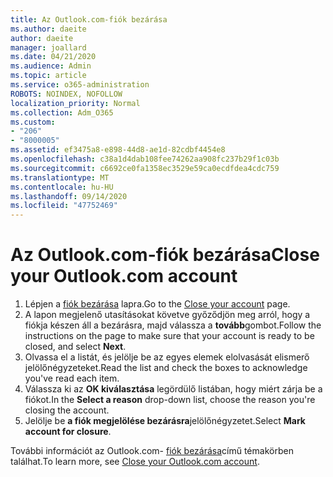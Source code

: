 ```yaml
---
title: Az Outlook.com-fiók bezárása
ms.author: daeite
author: daeite
manager: joallard
ms.date: 04/21/2020
ms.audience: Admin
ms.topic: article
ms.service: o365-administration
ROBOTS: NOINDEX, NOFOLLOW
localization_priority: Normal
ms.collection: Adm_O365
ms.custom:
- "206"
- "8000005"
ms.assetid: ef3475a8-e898-44d8-ae1d-82cdbf4454e8
ms.openlocfilehash: c38a1d4dab108fee74262aa908fc237b29f1c03b
ms.sourcegitcommit: c6692ce0fa1358ec3529e59ca0ecdfdea4cdc759
ms.translationtype: MT
ms.contentlocale: hu-HU
ms.lasthandoff: 09/14/2020
ms.locfileid: "47752469"
---
```

# <a name="close-your-outlookcom-account"></a><span data-ttu-id="75e4a-102">Az Outlook.com-fiók bezárása</span><span class="sxs-lookup"><span data-stu-id="75e4a-102">Close your Outlook.com account</span></span>

1. <span data-ttu-id="75e4a-103">Lépjen a [fiók bezárása](https://go.microsoft.com/fwlink/p/?linkid=845493) lapra.</span><span class="sxs-lookup"><span data-stu-id="75e4a-103">Go to the [Close your account](https://go.microsoft.com/fwlink/p/?linkid=845493) page.</span></span>
2. <span data-ttu-id="75e4a-104">A lapon megjelenő utasításokat követve győződjön meg arról, hogy a fiókja készen áll a bezárásra, majd válassza a **tovább**gombot.</span><span class="sxs-lookup"><span data-stu-id="75e4a-104">Follow the instructions on the page to make sure that your account is ready to be closed, and select **Next**.</span></span>
3. <span data-ttu-id="75e4a-105">Olvassa el a listát, és jelölje be az egyes elemek elolvasását elismerő jelölőnégyzeteket.</span><span class="sxs-lookup"><span data-stu-id="75e4a-105">Read the list and check the boxes to acknowledge you've read each item.</span></span>
4. <span data-ttu-id="75e4a-106">Válassza ki az **OK kiválasztása** legördülő listában, hogy miért zárja be a fiókot.</span><span class="sxs-lookup"><span data-stu-id="75e4a-106">In the **Select a reason** drop-down list, choose the reason you're closing the account.</span></span>
5. <span data-ttu-id="75e4a-107">Jelölje be **a fiók megjelölése bezárásra**jelölőnégyzetet.</span><span class="sxs-lookup"><span data-stu-id="75e4a-107">Select **Mark account for closure**.</span></span>

<span data-ttu-id="75e4a-108">További információt az Outlook.com- [fiók bezárása](https://support.office.com/article/564b801e-2a47-4cb2-afa8-12ead3185038?wt.mc_id=Office_Outlook_com_Alchemy)című témakörben találhat.</span><span class="sxs-lookup"><span data-stu-id="75e4a-108">To learn more, see [Close your Outlook.com account](https://support.office.com/article/564b801e-2a47-4cb2-afa8-12ead3185038?wt.mc_id=Office_Outlook_com_Alchemy).</span></span>
  